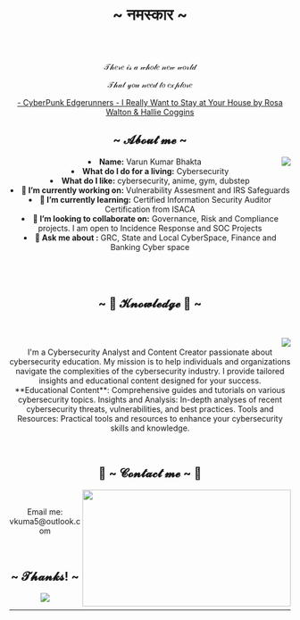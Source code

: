 <body>
  <center>
<h1 align="center">~ नमस्कार ~</h1>
<br>
<div align="center">
  </a>
    <br>
  <p>𝒯𝒽𝑒𝓇𝑒 𝒾𝓈 𝒶 𝓌𝒽𝑜𝓁𝑒 𝓃𝑒𝓌 𝓌𝑜𝓇𝓁𝒹</p>
  <p>𝒯𝒽𝒶𝓉 𝓎𝑜𝓊 𝓃𝑒𝑒𝒹 𝓉𝑜 𝑒𝓍𝓅𝓁𝑜𝓇𝑒</p>
<p><a href="https://www.youtube.com/watch?v=R0di5GVDKMU">- CyberPunk Edgerunners - I Really Want to Stay at Your House by Rosa Walton & Hallie Coggins</a><p>
  
</div>
    <div align="center">
<!-- <img src="https://i.imgur.com/jx17oHT.gif"> -->
      </div>
<div>
<h2 align="center">  ~ 𝓐𝓫𝓸𝓾𝓽 𝓶𝓮 ~  </h2>
  <div align="center">
<img src="https://64.media.tumblr.com/e1f1c97123ae217eb731500e502e0083/tumblr_n9dxcikmIU1qc9zfzo7_r1_250.gif" align="right">
  </div>
<li>
 <b>Name:</b> Varun Kumar Bhakta </li>
<li>
<b>What do I do for a living:</b> Cybersecurity 
</li>
<li>
<b>What do I like:</b> cybersecurity, anime, gym, dubstep
</li>
<li>
<b>🔭 I’m currently working on:</b> Vulnerability Assesment and IRS Safeguards 
</li>
<li>
<b>🌱 I’m currently learning:</b> Certified Information Security Auditor Certification from ISACA
</li>
<li>
<b>👯 I’m looking to collaborate on:</b> Governance, Risk and Compliance projects. I am open to Incidence Response and SOC Projects
</li>
<li>
<b>💬 Ask me about :</b> GRC, State and Local CyberSpace, Finance and Banking Cyber space 
</li>
<br><br><br>
</div>
<div>
<h2 align="center">            ~ 📇 𝓚𝓷𝓸𝔀𝓵𝓮𝓭𝓰𝓮 📇 ~</h2>
 <br>
<p>
  <div align="center">
<img src="https://i.pinimg.com/originals/8d/4b/77/8d4b77c44b7a68c0fd609411e2c0ec3c.gif" align="right">
  </div>
</div>
<div>
  <br>
I'm a Cybersecurity Analyst and Content Creator passionate about cybersecurity education. My mission is to help individuals and organizations navigate the complexities of the cybersecurity industry. I provide tailored insights and educational content designed for your success. 
   <br>
  **Educational Content**: Comprehensive guides and tutorials on various cybersecurity topics. Insights and Analysis: In-depth analyses of recent cybersecurity threats, vulnerabilities, and best practices. Tools and Resources: Practical tools and resources to enhance your cybersecurity skills and knowledge.  <br>
  
</p>
<br>
<h2 align="center">           📝 ~ 𝓒𝓸𝓷𝓽𝓪𝓬𝓽 𝓶𝓮 ~ 📝</h2>
  <div align="center">
<img src="https://i.imgur.com/KXx0cCx.gif" align="right" width="373.5px" height="208.5px">
  </div>
<br>
<p align="center"> Email me: vkuma5@outlook.com <br>
 </p>

</div>
<br>
<div>
<h2 align="center"> ~ 𝓣𝓱𝓪𝓷𝓴𝓼! ~ </h2>
<div align="center">
<img src="https://i.imgur.com/tzYKRfd.gif">
</div>
<hr>
</div>
</div>
    </center>
</body>
